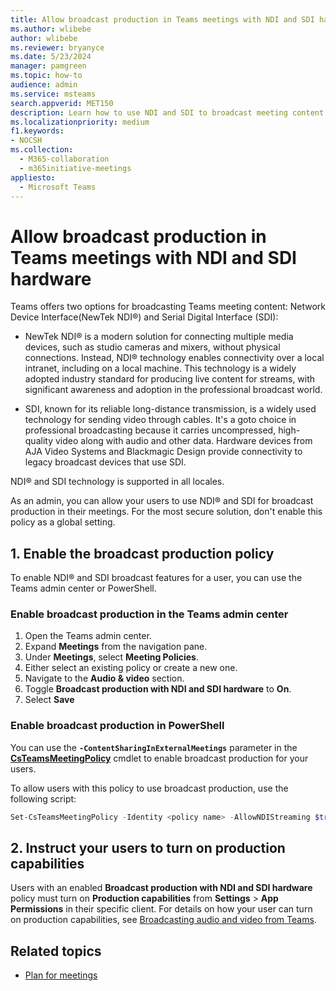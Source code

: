 ```yaml
---
title: Allow broadcast production in Teams meetings with NDI and SDI hardware
ms.author: wlibebe
author: wlibebe
ms.reviewer: bryanyce
ms.date: 5/23/2024
manager: pamgreen
ms.topic: how-to
audience: admin
ms.service: msteams
search.appverid: MET150
description: Learn how to use NDI and SDI to broadcast meeting content in Microsoft Teams.
ms.localizationpriority: medium
f1.keywords:
- NOCSH
ms.collection: 
  - M365-collaboration
  - m365initiative-meetings
appliesto: 
  - Microsoft Teams
---
```


# Allow broadcast production in Teams meetings with NDI and SDI hardware

Teams offers two options for broadcasting Teams meeting content: Network Device Interface(NewTek NDI®) and Serial Digital Interface (SDI):

- NewTek NDI® is a modern solution for connecting multiple media devices, such as studio cameras and mixers, without physical connections. Instead, NDI® technology enables connectivity over a local intranet, including on a local machine. This technology is a widely adopted industry standard for producing live content for streams, with significant awareness and adoption in the professional broadcast world.

- SDI, known for its reliable long-distance transmission, is a widely used technology for sending video through cables. It's a goto choice in professional broadcasting because it carries uncompressed, high-quality video along with audio and other data. Hardware devices from AJA Video Systems and Blackmagic Design provide connectivity to legacy broadcast devices that use SDI.

NDI® and SDI technology is supported in all locales.

As an admin, you can allow your users to use NDI® and SDI for broadcast production in their meetings. For the most secure solution, don't enable this policy as a global setting.

## 1. Enable the broadcast production policy

To enable NDI® and SDI broadcast features for a user, you can use the Teams admin center or PowerShell.

### Enable broadcast production in the Teams admin center

1. Open the Teams admin center.
2. Expand **Meetings** from the navigation pane.
3. Under **Meetings**, select **Meeting Policies**.
4. Either select an existing policy or create a new one.
5. Navigate to the **Audio & video** section.
6. Toggle **Broadcast production with NDI and SDI hardware** to  **On**.
7. Select **Save**

### Enable broadcast production in PowerShell

You can use the **`-ContentSharingInExternalMeetings`** parameter in the [**CsTeamsMeetingPolicy**](/powershell/module/teams/set-csteamsmeetingpolicy) cmdlet to enable broadcast production for your users.

To allow users with this policy to use broadcast production, use the following script:

```powershell
Set-CsTeamsMeetingPolicy -Identity <policy name> -AllowNDIStreaming $true
```

## 2. Instruct your users to turn on production capabilities

Users with an enabled **Broadcast production with NDI and SDI hardware** policy must turn on **Production capabilities**  from **Settings** > **App Permissions** in their specific client.
For details on how your user can turn on production capabilities, see [Broadcasting audio and video from Teams](https://support.microsoft.com/office/broadcasting-audio-and-video-from-teams-with-ndi-technology-e91a0adb-96b9-4dca-a2cd-07181276afa3).

## Related topics

- [Plan for meetings](plan-meetings.md)
